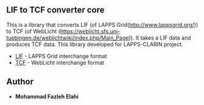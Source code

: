 ## LIF to TCF converter core


This is a library that converts LIF (of LAPPS Grid(http://www.lappsgrid.org/)) to TCF (of WebLicht (https://weblicht.sfs.uni-tuebingen.de/weblichtwiki/index.php/Main_Page)).
It takes a LIF data and produces TCF data. This library developed for LAPPS-CLARIN project. 

* [LIF](https://wiki.lappsgrid.org/interchange/) - LAPPS Grid interchange format
* [TCF](https://weblicht.sfs.uni-tuebingen.de/weblichtwiki/index.php/The_TCF_Format) - WebLicht interchange format



## Author

* **Mohammad Fazleh Elahi**


